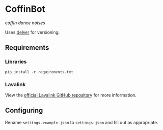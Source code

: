 # CoffinBot
*coffin dance noises*

Uses [delver](https://delver.discordextremelist.xyz) for versioning.

## Requirements

### Libraries
`pip install -r requirements.txt`

### Lavalink
View the [official Lavalink GitHub repository](https://github.com/Frederikam/Lavalink/) for more information. 

## Configuring

Rename `settings.example.json` to `settings.json` and fill out as appropriate.